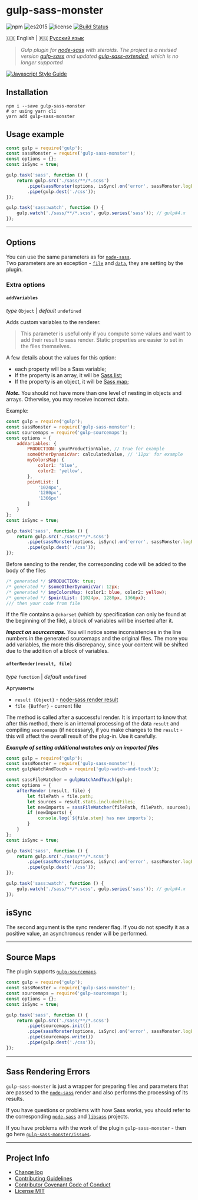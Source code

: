 # gulp-sass-monster

![npm](https://img.shields.io/badge/node-6.3.1-yellow.svg)
![es2015](https://img.shields.io/badge/ECMAScript-2015_(ES6)-blue.svg)
![license](https://img.shields.io/badge/License-MIT-orange.svg)
[![Build Status](https://travis-ci.org/dutchenkoOleg/gulp-sass-monster.svg?branch=master)](https://travis-ci.org/dutchenkoOleg/gulp-sass-monster)

 
:us: English
|
:ru: [Русский язык](https://github.com/dutchenkoOleg/gulp-sass-monster/blob/master/README-RU.md)

> _Gulp plugin for [node-sass](https://github.com/sass/node-sass) with steroids. The project is a revised version [gulp-sass](https://github.com/dlmanning/gulp-sass) and updated [gulp-sass-extended](https://github.com/dutchenkoOleg/gulp-sass-extended), which is no longer supported_

[![Javascript Style Guide](https://raw.githubusercontent.com/WezomAgency/eslint-config-wezom-relax/master/assets/badge.jpg)](https://github.com/WezomAgency/eslint-config-wezom-relax)

## Installation

```shell
npm i --save gulp-sass-monster
# or using yarn cli
yarn add gulp-sass-monster
```

## Usage example

```js
const gulp = require('gulp');
const sassMonster = require('gulp-sass-monster');
const options = {};
const isSync = true;

gulp.task('sass', function () {
    return gulp.src('./sass/**/*.scss')
        .pipe(sassMonster(options, isSync).on('error', sassMonster.logError))
        .pipe(gulp.dest('./css'));
});

gulp.task('sass:watch', function () {
    gulp.watch('./sass/**/*.scss', gulp.series('sass')); // gulp#4.x
});
```

---

## Options

You can use the same parameters as for [`node-sass`](https://github.com/sass/node-sass#options).  
Two parameters are an exception - [`file`](https://github.com/sass/node-sass#file) and [`data`](https://github.com/sass/node-sass#data), they are setting by the plugin.

### Extra options

#### `addVariables`

_type_ `Object`
|
_default_ `undefined`

Adds custom variables to the renderer.

> This parameter is useful only if you compute some values and want to add their result to sass render. 
> Static properties are easier to set in the files themselves.

A few details about the values for this option:

- each property will be a Sass variable;
- If the property is an array, it will be [Sass list](http://sass-lang.com/documentation/file.SASS_REFERENCE.html#lists);
- If the property is an object, it will be [Sass map](http://sass-lang.com/documentation/file.SASS_REFERENCE.html#maps);

___Note.___ You should not have more than one level of nesting in objects and arrays. Otherwise, you may receive incorrect data.

Example:

```js
const gulp = require('gulp');
const sassMonster = require('gulp-sass-monster');
const sourcemaps = require('gulp-sourcemaps');
const options = {
    addVariables: {
        PRODUCTION: yourProductionValue, // true for example
        someOtherDynamicVar: calculatedValue, // '12px' for example 
        myColorsMap: {
            color1: 'blue',
            color2: 'yellow',
        },
        pointList: [
            '1024px',
            '1280px',
            '1366px'
        ]
    }
};
const isSync = true;

gulp.task('sass', function () {
    return gulp.src('./sass/**/*.scss')
        .pipe(sassMonster(options, isSync).on('error', sassMonster.logError))
        .pipe(gulp.dest('./css'));
});
```

Before sending to the render, the corresponding code will be added to the body of the files

```scss
/* generated */ $PRODUCTION: true;
/* generated */ $someOtherDynamicVar: 12px;
/* generated */ $myColorsMap: (color1: blue, color2: yellow);
/* generated */ $pointList: (1024px, 1280px, 1366px);
/// then your code from file 
```

If the file contains a `@charset` (which by specification can only be found at the beginning of the file), a block of variables will be inserted after it.

___Impact on sourcemaps.___  You will notice some inconsistencies in the line numbers in the generated sourcemaps and the original files. The more you add variables, the more this discrepancy, since your content will be shifted due to the addition of a block of variables.

#### `afterRender(result, file)`

_type_ `function`
|
_default_ `undefined`

Аргументы

- `result {Object}` - [node-sass render result](https://github.com/sass/node-sass#result-object)
- `file {Buffer}` - current file

The method is called after a successful render. It is important to know that after this method, there is an internal processing of the data `result` and compiling `sourcemaps` (if necessary), if you make changes to the `result` - this will affect the overall result of the plug-in. Use it carefully.

___Example of setting additional watches only on imported files___

```js
const gulp = require('gulp');
const sassMonster = require('gulp-sass-monster');
const gulpWatchAndTouch = require('gulp-watch-and-touch');

const sassFileWatcher = gulpWatchAndTouch(gulp);
const options = {
    afterRender (result, file) {
        let filePath = file.path;
        let sources = result.stats.includedFiles;
        let newImports = sassFileWatcher(filePath, filePath, sources);
        if (newImports) {
            console.log(`${file.stem} has new imports`);
        }
    }
};
const isSync = true;

gulp.task('sass', function () {
    return gulp.src('./sass/**/*.scss')
        .pipe(sassMonster(options, isSync).on('error', sassMonster.logError))
        .pipe(gulp.dest('./css'));
});

gulp.task('sass:watch', function () {
    gulp.watch('./sass/**/*.scss', gulp.series('sass')); // gulp#4.x
});
```

## isSync

The second argument is the sync renderer flag. If you do not specify it as a positive value, an asynchronous render will be performed.

---

## Source Maps

The plugin supports [`gulp-sourcemaps`](https://github.com/gulp-sourcemaps/gulp-sourcemaps).

```js
const gulp = require('gulp');
const sassMonster = require('gulp-sass-monster');
const sourcemaps = require('gulp-sourcemaps');
const options = {};
const isSync = true;

gulp.task('sass', function () {
    return gulp.src('./sass/**/*.scss')
        .pipe(sourcemaps.init())
        .pipe(sassMonster(options, isSync).on('error', sassMonster.logError))
        .pipe(sourcemaps.write())
        .pipe(gulp.dest('./css'));
});
```

---

## Sass Rendering Errors

`gulp-sass-monster` is just a wrapper for preparing files and parameters that are passed to the [`node-sass`](https://github.com/sass/node-sass) render and also performs the processing of its results.

If you have questions or problems with how Sass works, you should refer to the corresponding [`node-sass`](https://github.com/sass/node-sass) and [`libsass`](https://github.com/sass/libsass) projects.

If you have problems with the work of the plugin `gulp-sass-monster` - then go here [`gulp-sass-monster/issues`](https://github.com/dutchenkoOleg/gulp-sass-monster/issues).

---

## Project Info

* [Change log](https://github.com/dutchenkoOleg/gulp-sass-monster/blob/master/CHANGELOG.md)
* [Contributing Guidelines](https://github.com/dutchenkoOleg/gulp-sass-monster/blob/master/CONTRIBUTING.md)
* [Contributor Covenant Code of Conduct](https://github.com/dutchenkoOleg/gulp-sass-monster/blob/master/CODE_OF_CONDUCT.md)
* [License MIT](https://github.com/dutchenkoOleg/gulp-sass-monster/blob/master/LICENSE)
